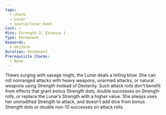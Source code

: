 ```yaml
---
tags:
  - charm
  - Lunar
  - source/lunar-book
Cost: —
Mins: Strength 2, Essence 1
Type: Permanent
Keywords:
  - Uniform
Duration: Permanent
Prerequisite Charms:
  - None
---
```

Thews surging with savage might, the Lunar deals a telling blow. She can roll nonranged attacks with heavy weapons, unarmed attacks, or natural weapons using Strength instead of Dexterity. Such attack rolls don’t benefit from effects that grant bonus Strength dots, double successes on Strength rolls, or replace the Lunar’s Strength with a higher value. She always uses her unmodified Strength to attack, and doesn’t add dice from bonus Strength dots or double non-10 successes on attack rolls.